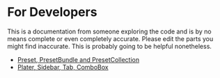 # For Developers

This is a documentation from someone exploring the code and is by no means complete or even completely accurate. Please edit the parts you might find inaccurate. This is probably going to be helpful nonetheless.

- [Preset, PresetBundle and PresetCollection](https://github.com/SoftFever/OrcaSlicer/blob/main/doc/developer-reference/Preset-and-bundle.md)
- [Plater, Sidebar, Tab, ComboBox](https://github.com/SoftFever/OrcaSlicer/blob/main/doc/developer-reference/plater-sidebar-tab-combobox.md)
